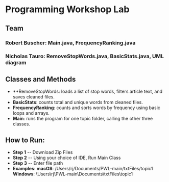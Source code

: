 # Programming Workshop Lab

## Team
### **Robert Buscher**: Main.java, FrequencyRanking.java
### **Nicholas Tauro**: RemoveStopWords.java, BasicStats.java, UML diagram

## Classes and Methods
- **RemoveStopWords: loads a list of stop words, filters article text, and saves cleaned files.
- **BasicStats**: counts total and unique words from cleaned files.
- **FrequencyRanking**: counts and sorts words by frequency using basic loops and arrays.
- **Main**: runs the program for one topic folder, calling the other three classes.

## How to Run:
- **Step 1** -- Download Zip Files
- **Step 2** -- Using your choice of IDE, Run Main Class
- **Step 3** -- Enter file path
- **Examples**:
**macOS**: /Users/rj/Documents/PWL-main/txtFiles/topic1
**Windows**: \Users\rj\PWL-main\Documents\txtFiles\topic1

